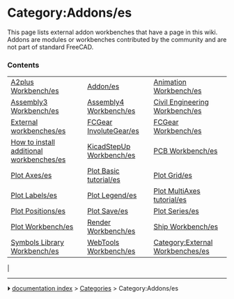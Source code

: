 # Category:Addons/es
This page lists external addon workbenches that have a page in this wiki. Addons are modules or workbenches contributed by the community and are not part of standard FreeCAD.

### Contents

|     |     |     |
| --- | --- | --- |
| [A2plus Workbench/es](A2plus_Workbench/es.md) | [Addon/es](Addon/es.md) | [Animation Workbench/es](Animation_Workbench/es.md) |
| [Assembly3 Workbench/es](Assembly3_Workbench/es.md) | [Assembly4 Workbench/es](Assembly4_Workbench/es.md) | [Civil Engineering Workbench/es](Civil_Engineering_Workbench/es.md) |
| [External workbenches/es](External_workbenches/es.md) | [FCGear InvoluteGear/es](FCGear_InvoluteGear/es.md) | [FCGear Workbench/es](FCGear_Workbench/es.md) |
| [How to install additional workbenches/es](How_to_install_additional_workbenches/es.md) | [KicadStepUp Workbench/es](KicadStepUp_Workbench/es.md) | [PCB Workbench/es](PCB_Workbench/es.md) |
| [Plot Axes/es](Plot_Axes/es.md) | [Plot Basic tutorial/es](Plot_Basic_tutorial/es.md) | [Plot Grid/es](Plot_Grid/es.md) |
| [Plot Labels/es](Plot_Labels/es.md) | [Plot Legend/es](Plot_Legend/es.md) | [Plot MultiAxes tutorial/es](Plot_MultiAxes_tutorial/es.md) |
| [Plot Positions/es](Plot_Positions/es.md) | [Plot Save/es](Plot_Save/es.md) | [Plot Series/es](Plot_Series/es.md) |
| [Plot Workbench/es](Plot_Workbench/es.md) | [Render Workbench/es](Render_Workbench/es.md) | [Ship Workbench/es](Ship_Workbench/es.md) |
| [Symbols Library Workbench/es](Symbols_Library_Workbench/es.md) | [WebTools Workbench/es](WebTools_Workbench/es.md) | [Category:External Workbenches/es](Category_External_Workbenches/es.md) |
|



---
⏵ [documentation index](../README.md) > [Categories](Category_Categories.md) > Category:Addons/es
